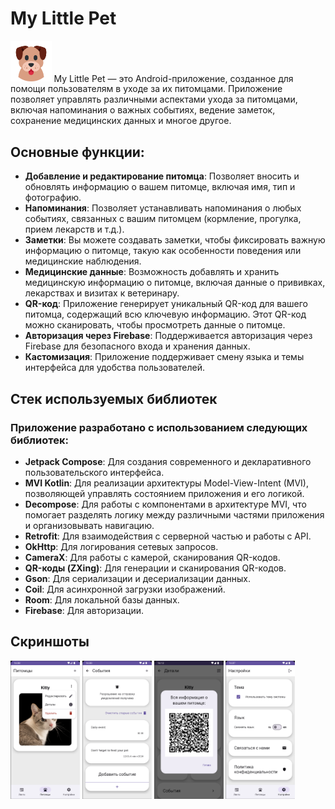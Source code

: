 # My Little Pet

<img src="avatar.png" alt="Аватарка" style="width: 13%;">
My Little Pet — это Android-приложение, созданное для помощи пользователям в уходе за их питомцами. Приложение позволяет управлять различными аспектами ухода за питомцами, включая напоминания о важных событиях, ведение заметок, сохранение медицинских данных и многое другое. 

## Основные функции:

- **Добавление и редактирование питомца**: Позволяет вносить и обновлять информацию о вашем питомце, включая имя, тип и фотографию.
- **Напоминания**: Позволяет устанавливать напоминания о любых событиях, связанных с вашим питомцем (кормление, прогулка, прием лекарств и т.д.).
- **Заметки**: Вы можете создавать заметки, чтобы фиксировать важную информацию о питомце, такую как особенности поведения или медицинские наблюдения.
- **Медицинские данные**: Возможность добавлять и хранить медицинскую информацию о питомце, включая данные о прививках, лекарствах и визитах к ветеринару.
- **QR-код**: Приложение генерирует уникальный QR-код для вашего питомца, содержащий всю ключевую информацию. Этот QR-код можно сканировать, чтобы просмотреть данные о питомце.
- **Авторизация через Firebase**: Поддерживается авторизация через Firebase для безопасного входа и хранения данных.
- **Кастомизация**: Приложение поддерживает смену языка и темы интерфейса для удобства пользователей.

## Стек используемых библиотек

### Приложение разработано с использованием следующих библиотек:
- **Jetpack Compose**: Для создания современного и декларативного пользовательского интерфейса.
- **MVI Kotlin**: Для реализации архитектуры Model-View-Intent (MVI), позволяющей управлять состоянием приложения и его логикой.
- **Decompose**: Для работы с компонентами в архитектуре MVI, что помогает разделять логику между различными частями приложения и организовывать навигацию.
- **Retrofit**: Для взаимодействия с серверной частью и работы с API.
- **OkHttp**: Для логирования сетевых запросов.
- **CameraX**: Для работы с камерой, сканирования QR-кодов.
- **QR-коды (ZXing)**: Для генерации и сканирования QR-кодов.
- **Gson**: Для сериализации и десериализации данных.
- **Coil**: Для асинхронной загрузки изображений.
- **Room**: Для локальной базы данных.
- **Firebase**: Для авторизации.

## Скриншоты
<img src="4.png" alt="Screenshot" style="width: 22%;"> <img src="8.png" alt="Screenshot" style="width: 22%;"> <img src="6.png" alt="Screenshot" style="width: 22%;"> <img src="7.png" alt="Screenshot" style="width: 22%;">
